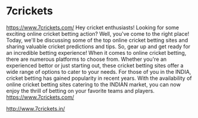 # 7crickets
https://www.7crickets.com/ 
Hey cricket enthusiasts! Looking for some exciting online cricket betting action? 
Well, you've come to the right place! Today, we'll be discussing some of the top
online cricket betting sites and sharing valuable cricket predictions and tips. 
So, gear up and get ready for an incredible betting experience!
When it comes to online cricket betting, there are numerous platforms to choose from. 
Whether you're an experienced bettor or just starting out, 
these cricket betting sites offer a wide range of options to cater to your needs. For those of you in the INDIA, cricket betting has gained popularity in recent years. With the availability of online cricket betting sites catering to the INDIAN market, you can now enjoy the thrill of betting on your favorite teams and players. 
https://www.7crickets.com/ 

http://www.7crickets.in/
